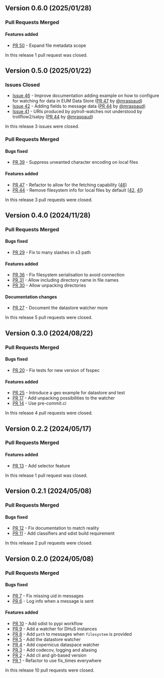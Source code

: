 ## Version 0.6.0 (2025/01/28)


### Pull Requests Merged

#### Features added

* [PR 50](https://github.com/pytroll/pytroll-watchers/pull/50) - Expand file metadata scope

In this release 1 pull request was closed.


## Version 0.5.0 (2025/01/22)

### Issues Closed

* [Issue 46](https://github.com/pytroll/pytroll-watchers/issues/46) - Improve documentation adding example on how to configure for watching for data in EUM Data Store ([PR 47](https://github.com/pytroll/pytroll-watchers/pull/47) by [@mraspaud](https://github.com/mraspaud))
* [Issue 42](https://github.com/pytroll/pytroll-watchers/issues/42) - Adding fields to message data ([PR 44](https://github.com/pytroll/pytroll-watchers/pull/44) by [@mraspaud](https://github.com/mraspaud))
* [Issue 41](https://github.com/pytroll/pytroll-watchers/issues/41) - URIs produced by pytroll-watches not understood by trollflow2/satpy ([PR 44](https://github.com/pytroll/pytroll-watchers/pull/44) by [@mraspaud](https://github.com/mraspaud))

In this release 3 issues were closed.

### Pull Requests Merged

#### Bugs fixed

* [PR 39](https://github.com/pytroll/pytroll-watchers/pull/39) - Suppress unwanted character encoding on local files

#### Features added

* [PR 47](https://github.com/pytroll/pytroll-watchers/pull/47) - Refactor to allow for the fetching capability ([46](https://github.com/pytroll/pytroll-watchers/issues/46))
* [PR 44](https://github.com/pytroll/pytroll-watchers/pull/44) - Remove filesystem info for local files by default ([42](https://github.com/pytroll/pytroll-watchers/issues/42), [41](https://github.com/pytroll/pytroll-watchers/issues/41))

In this release 3 pull requests were closed.


## Version 0.4.0 (2024/11/28)


### Pull Requests Merged

#### Bugs fixed

* [PR 29](https://github.com/pytroll/pytroll-watchers/pull/29) - Fix to many slashes in s3 path

#### Features added

* [PR 36](https://github.com/pytroll/pytroll-watchers/pull/36) - Fix filesystem serialisation to avoid connection
* [PR 31](https://github.com/pytroll/pytroll-watchers/pull/31) - Allow including directory name in file names
* [PR 30](https://github.com/pytroll/pytroll-watchers/pull/30) - Allow unpacking directories

#### Documentation changes

* [PR 27](https://github.com/pytroll/pytroll-watchers/pull/27) - Document the datastore watcher more

In this release 5 pull requests were closed.


## Version 0.3.0 (2024/08/22)


### Pull Requests Merged

#### Bugs fixed

* [PR 20](https://github.com/pytroll/pytroll-watchers/pull/20) - Fix tests for new version of fsspec

#### Features added

* [PR 25](https://github.com/pytroll/pytroll-watchers/pull/25) - Introduce a geo example for datastore and test
* [PR 17](https://github.com/pytroll/pytroll-watchers/pull/17) - Add unpacking possibilities to the watcher
* [PR 14](https://github.com/pytroll/pytroll-watchers/pull/14) - Use pre-commit.ci

In this release 4 pull requests were closed.


## Version 0.2.2 (2024/05/17)


### Pull Requests Merged

#### Features added

* [PR 13](https://github.com/pytroll/pytroll-watchers/pull/13) - Add selector feature

In this release 1 pull request was closed.


## Version 0.2.1 (2024/05/08)


### Pull Requests Merged

#### Bugs fixed

* [PR 12](https://github.com/pytroll/pytroll-watchers/pull/12) - Fix documentation to match reality
* [PR 11](https://github.com/pytroll/pytroll-watchers/pull/11) - Add classifiers and sdist build requirement

In this release 2 pull requests were closed.


## Version 0.2.0 (2024/05/08)


### Pull Requests Merged

#### Bugs fixed

* [PR 7](https://github.com/pytroll/pytroll-watchers/pull/7) - Fix missing uid in messages
* [PR 6](https://github.com/pytroll/pytroll-watchers/pull/6) - Log info when a message is sent

#### Features added

* [PR 10](https://github.com/pytroll/pytroll-watchers/pull/10) - Add sdist to pypi workflow
* [PR 9](https://github.com/pytroll/pytroll-watchers/pull/9) - Add a watcher for DHuS instances
* [PR 8](https://github.com/pytroll/pytroll-watchers/pull/8) - Add `path` to messages when `filesystem` is provided
* [PR 5](https://github.com/pytroll/pytroll-watchers/pull/5) - Add the datastore watcher
* [PR 4](https://github.com/pytroll/pytroll-watchers/pull/4) - Add copernicus dataspace watcher
* [PR 3](https://github.com/pytroll/pytroll-watchers/pull/3) - Add codecov, logging and aliasing
* [PR 2](https://github.com/pytroll/pytroll-watchers/pull/2) - Add cli and git-based version
* [PR 1](https://github.com/pytroll/pytroll-watchers/pull/1) - Refactor to use fix_times everywhere

In this release 10 pull requests were closed.
